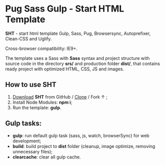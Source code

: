 # Pug Sass Gulp - Start HTML Template

**SHT** - start html template Gulp, Sass, Pug, Browsersync, Autoprefixer, Clean-CSS and Uglify. 

Cross-browser compatibility: IE9+.

The template uses a Sass with **Sass** syntax and project structure with source code in the directory **srs/** and production folder **dist/**, that contains ready project with optimized HTML, CSS, JS and images.

## How to use SHT

1. <a href="https://github.com/Arhell/pug-sass-gulp-start-template/archive/master.zip">Download</a> **SHT** from GitHub / <a href="https://github.com/Arhell/pug-sass-gulp-start-template/archive/master.zip">Clone</a> / Fork &uarr; ;
1. Install Node Modules: **npm i**;
1. Run the template: **gulp**.

## Gulp tasks:

* **gulp**: run default gulp task (sass, js, watch, browserSync) for web development;
* **build**: build project to **dist** folder (cleanup, image optimize, removing unnecessary files);
* **clearcache**: clear all gulp cache.
